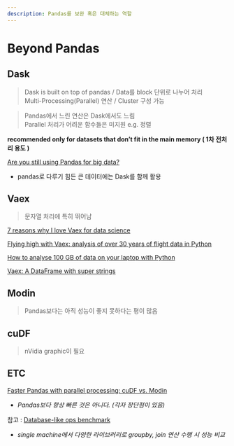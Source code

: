 ```yaml
---
description: Pandas를 보완 혹은 대체하는 역할
---
```


# Beyond Pandas

## Dask

> Dask is built on top of pandas / Data를 block 단위로 나누어 처리  
> Multi-Processing\(Parallel\) 연산 / Cluster 구성 가능

> Pandas에서 느린 연산은 Dask에서도 느림  
> Parallel 처리가 어려운 함수들은 미지원  e.g. 정렬

**recommended only for datasets that don’t fit in the main memory \( 1차 전처리 용도 \)**

[Are you still using Pandas for big data?](https://towardsdatascience.com/are-you-still-using-pandas-for-big-data-12788018ba1a)  
  -  pandas로 다루기 힘든 큰 데이터에는 Dask를 함께 활용

## Vaex

> 문자열 처리에 특히 뛰어남

[7 reasons why I love Vaex for data science](https://towardsdatascience.com/7-reasons-why-i-love-vaex-for-data-science-99008bc8044b)

[Flying high with Vaex: analysis of over 30 years of flight data in Python](https://towardsdatascience.com/https-medium-com-jovan-veljanoski-flying-high-with-vaex-analysis-of-over-30-years-of-flight-data-in-python-b224825a6d56)

[How to analyse 100 GB of data on your laptop with Python](https://towardsdatascience.com/how-to-analyse-100s-of-gbs-of-data-on-your-laptop-with-python-f83363dda94)

[Vaex: A DataFrame with super strings](https://towardsdatascience.com/vaex-a-dataframe-with-super-strings-789b92e8d861)

## Modin

> Pandas보다는 아직 성능이 좋지 못하다는 평이 많음

## cuDF

> nVidia graphic이 필요

## ETC

[Faster Pandas with parallel processing: cuDF vs. Modin](https://towardsdatascience.com/faster-pandas-with-parallel-processing-cudf-vs-modin-f2318c594084)  
  -  _Pandas보다 항상 빠른 것은 아니다. \(각자 장단점이 있음\)_

참고 : [Database-like ops benchmark](https://h2oai.github.io/db-benchmark/)  
  -  _single machine에서 다양한 라이브러리로 groupby, join 연산 수행 시 성능 비교_

